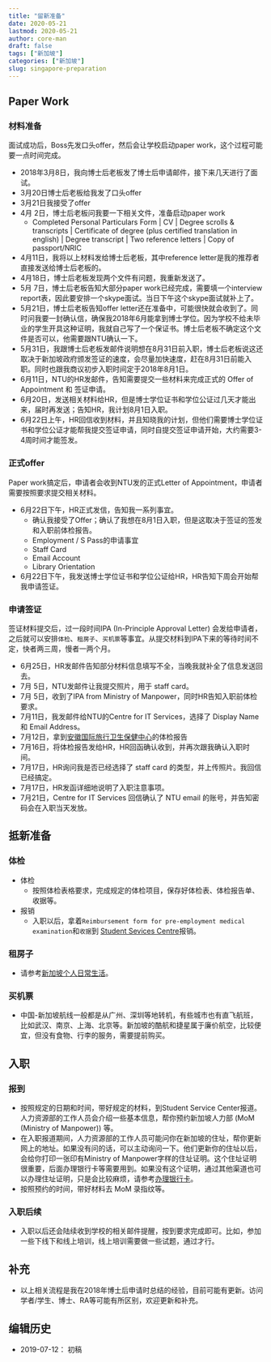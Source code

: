 ```yaml
---
title: "留新准备"
date: 2020-05-21
lastmod: 2020-05-21
author: core-man
draft: false
tags: ["新加坡"]
categories: ["新加坡"]
slug: singapore-preparation
---
```



## Paper Work

### 材料准备

面试成功后，Boss先发口头offer，然后会让学校启动paper work，这个过程可能要一点时间完成。

- 2018年3月8日，我向博士后老板发了博士后申请邮件，接下来几天进行了面试。
- 3月20日博士后老板给我发了口头offer
- 3月21日我接受了offer
- 4月 2日，博士后老板问我要一下相关文件，准备启动paper work
    - Completed Personal Particulars Form | CV | Degree scrolls & transcripts | Certificate of degree (plus certified translation in english) | Degree transcript | Two reference letters | Copy of passport/NRIC
- 4月11日，我将以上材料发给博士后老板，其中reference letter是我的推荐者直接发送给博士后老板的。
- 4月18日，博士后老板发现两个文件有问题，我重新发送了。
- 5月 7日，博士后老板告知大部分paper work已经完成，需要填一个interview report表，因此要安排一个skype面试。当日下午这个skype面试就补上了。
- 5月21日，博士后老板告知offer letter还在准备中，可能很快就会收到了。同时问我要一封确认信，确保我2018年6月能拿到博士学位。因为学校不给未毕业的学生开具这种证明，我就自己写了一个保证书。博士后老板不确定这个文件是否可以，他需要跟NTU确认一下。
- 5月31日，我跟博士后老板发邮件说明想在8月31日前入职，博士后老板说这还取决于新加坡政府颁发签证的速度，会尽量加快速度，赶在8月31日前能入职。同时也跟我商议初步入职时间定于2018年8月1日。
- 6月11日，NTU的HR发邮件，告知需要提交一些材料来完成正式的 Offer of Appointment 和 签证申请。
- 6月20日，发送相关材料给HR，但是博士学位证书和学位公证过几天才能出来，届时再发送；告知HR，我计划8月1日入职。
- 6月22日上午，HR回信收到材料，并且知晓我的计划，但他们需要博士学位证书和学位公证才能帮我提交签证申请，同时自提交签证申请开始，大约需要3-4周时间才能签发。

### 正式offer

Paper work搞定后，申请者会收到NTU发的正式Letter of Appointment，申请者需要按照要求提交相关材料。

- 6月22日下午，HR正式发信，告知我一系列事宜。
    - 确认我接受了Offer；确认了我想在8月1日入职，但是这取决于签证的签发和入职前体检报告。
    - Employment / S Pass的申请事宜
    - Staff Card
    - Email Account
    - Library Orientation
- 6月22日下午，我发送博士学位证书和学位公证给HR，HR告知下周会开始帮我申请签证。


### 申请签证

签证材料提交后，过一段时间IPA (In-Principle Approval Letter) 会发给申请者，之后就可以安排`体检`、`租房子`、`买机票`等事宜。从提交材料到IPA下来的等待时间不定，快者两三周，慢者一两个月。

- 6月25日，HR发邮件告知部分材料信息填写不全，当晚我就补全了信息发送回去。
- 7月 5日，NTU发邮件让我提交照片，用于 staff card。
- 7月 5日，收到了IPA from Ministry of Manpower，同时HR告知入职前体检要求。
- 7月11日，我发邮件给NTU的Centre for IT Services，选择了 Display Name 和 Email Address。
- 7月12日，拿到[安徽国际旅行卫生保健中心](http://ah.ithc.cn/)的体检报告
- 7月16日，将体检报告发给HR，HR回函确认收到，并再次跟我确认入职时间。
- 7月17日，HR询问我是否已经选择了 staff card 的类型，并上传照片。我回信已经搞定。
- 7月17日，HR发函详细地说明了入职注意事项。
- 7月21日，Centre for IT Services 回信确认了 NTU email 的账号，并告知密码会在入职当天发放。


## 抵新准备

### 体检

- 体检
    - 按照体检表格要求，完成规定的体检项目，保存好体检表、体检报告单、收据等。
- 报销
    - 入职以后，拿着`Reimbursement form for pre-employment medical examination`和`收据`到 [Student Sevices Centre](https://maps.ntu.edu.sg/maps#q:student%20services%20centre)报销。


### 租房子

- 请参考[新加坡个人日常生活](../singapore-life/})。


### 买机票

- 中国-新加坡航线一般都是从广州、深圳等地转机，有些城市也有直飞航班，比如武汉、南京、上海、北京等。新加坡的酷航和捷星属于廉价航空，比较便宜，但没有食物、行李的服务，需要提前购买。


## 入职

### 报到

- 按照规定的日期和时间，带好规定的材料，到Student Service Center报道。人力资源部的工作人员会介绍一些基本信息，帮你预约新加坡人力部 (MoM (Ministry of Manpower)) 等。
- 在入职报道期间，人力资源部的工作人员可能问你在新加坡的住址，帮你更新网上的地址。如果没有问的话，可以主动询问一下。他们更新你的住址以后，会给你打印一张印有Ministry of Manpower字样的住址证明。这个住址证明很重要，后面办理银行卡等需要用到。如果没有这个证明，通过其他渠道也可以办理住址证明，只是会比较麻烦，请参考[办理银行卡](../singapore-economy/)。
- 按照预约的时间，带好材料去 MoM 录指纹等。


### 入职后续

- 入职以后还会陆续收到学校的相关邮件提醒，按到要求完成即可。比如，参加一些下线下和线上培训，线上培训需要做一些试题，通过才行。


## 补充

- 以上相关流程是我在2018年博士后申请时总结的经验，目前可能有更新。访问学者/学生、博士、RA等可能有所区别，欢迎更新和补充。


## 编辑历史

- 2019-07-12： 初稿

